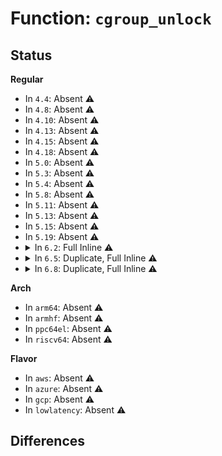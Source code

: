 # Function: <code>cgroup_unlock</code>

## Status
<b>Regular</b>
<ul>
<li>
In <code>4.4</code>: Absent ⚠️
</li>
<li>
In <code>4.8</code>: Absent ⚠️
</li>
<li>
In <code>4.10</code>: Absent ⚠️
</li>
<li>
In <code>4.13</code>: Absent ⚠️
</li>
<li>
In <code>4.15</code>: Absent ⚠️
</li>
<li>
In <code>4.18</code>: Absent ⚠️
</li>
<li>
In <code>5.0</code>: Absent ⚠️
</li>
<li>
In <code>5.3</code>: Absent ⚠️
</li>
<li>
In <code>5.4</code>: Absent ⚠️
</li>
<li>
In <code>5.8</code>: Absent ⚠️
</li>
<li>
In <code>5.11</code>: Absent ⚠️
</li>
<li>
In <code>5.13</code>: Absent ⚠️
</li>
<li>
In <code>5.15</code>: Absent ⚠️
</li>
<li>
In <code>5.19</code>: Absent ⚠️
</li>
<li>
<details>
<summary>In <code>6.2</code>: Full Inline ⚠️</summary>

**Collision:** Unique Static

**Inline:** Full

**Transformation:** False

**Instances:**

```
In mm/vmscan.c (ffffffff8137bde0)
Location: include/linux/cgroup.h:373
Inline: True
Inline callers:
  - mm/vmscan.c:lru_gen_change_state
```
</details>
</li>
<li>
<details>
<summary>In <code>6.5</code>: Duplicate, Full Inline ⚠️</summary>

**Collision:** Static Duplication

**Inline:** Full

**Transformation:** False

**Instances:**

```
In kernel/cgroup/cgroup.c (ffffffff8121eea3)
Location: include/linux/cgroup.h:372
Inline: True
Inline callers:
  - kernel/cgroup/cgroup.c:cgroup_css_set_put_fork
  - kernel/cgroup/cgroup.c:cgroup_css_set_fork
  - kernel/cgroup/cgroup.c:proc_cgroup_show
  - kernel/cgroup/cgroup.c:cgroup_init
  - kernel/cgroup/cgroup.c:cgroup_init
  - kernel/cgroup/cgroup.c:cgroup_init_subsys
  - kernel/cgroup/cgroup.c:css_killed_work_fn
  - kernel/cgroup/cgroup.c:css_release_work_fn
  - kernel/cgroup/cgroup.c:cgroup_rm_cftypes
  - kernel/cgroup/cgroup.c:cgroup_lock_and_drain_offline
  - kernel/cgroup/cgroup.c:cgroup_path_ns
  - kernel/cgroup/cgroup.c:cgroup_do_get_tree
  - kernel/cgroup/cgroup.c:cgroup_kn_unlock
  - kernel/cgroup/cgroup.c:cgroup_destroy_root
```
```
In kernel/cgroup/cgroup-v1.c (ffffffff8122a239)
Location: include/linux/cgroup.h:372
Inline: True
Inline callers:
  - kernel/cgroup/cgroup-v1.c:cgroup1_get_tree
  - kernel/cgroup/cgroup-v1.c:cgroup1_reconfigure
  - kernel/cgroup/cgroup-v1.c:cgroup1_rename
  - kernel/cgroup/cgroup-v1.c:cgroup_transfer_tasks
  - kernel/cgroup/cgroup-v1.c:cgroup_attach_task_all
```
```
In kernel/bpf/local_storage.c (ffffffff813319d6)
Location: include/linux/cgroup.h:372
Inline: True
Inline callers:
  - kernel/bpf/local_storage.c:cgroup_storage_map_free
```
```
In kernel/bpf/cgroup_iter.c (ffffffff813552f2)
Location: include/linux/cgroup.h:372
Inline: True
Inline callers:
  - kernel/bpf/cgroup_iter.c:cgroup_iter_seq_stop
```
```
In kernel/bpf/cgroup.c (ffffffff8135a82a)
Location: include/linux/cgroup.h:372
Inline: True
Inline callers:
  - kernel/bpf/cgroup.c:cgroup_bpf_prog_query
  - kernel/bpf/cgroup.c:cgroup_bpf_link_attach
  - kernel/bpf/cgroup.c:bpf_cgroup_link_fill_link_info
  - kernel/bpf/cgroup.c:bpf_cgroup_link_show_fdinfo
  - kernel/bpf/cgroup.c:cgroup_bpf_prog_detach
  - kernel/bpf/cgroup.c:cgroup_bpf_prog_attach
  - kernel/bpf/cgroup.c:cgroup_bpf_replace
  - kernel/bpf/cgroup.c:cgroup_bpf_release
  - kernel/bpf/cgroup.c:bpf_cgroup_atype_put
```
```
In mm/vmscan.c (ffffffff813ab180)
Location: include/linux/cgroup.h:372
Inline: True
Inline callers:
  - mm/vmscan.c:lru_gen_change_state
```
</details>
</li>
<li>
<details>
<summary>In <code>6.8</code>: Duplicate, Full Inline ⚠️</summary>

**Collision:** Static Duplication

**Inline:** Full

**Transformation:** False

**Instances:**

```
In kernel/cgroup/cgroup.c (ffffffff81236b33)
Location: include/linux/cgroup.h:371
Inline: True
Inline callers:
  - kernel/cgroup/cgroup.c:cgroup_css_set_put_fork
  - kernel/cgroup/cgroup.c:cgroup_css_set_fork
  - kernel/cgroup/cgroup.c:cgroup_init
  - kernel/cgroup/cgroup.c:cgroup_init
  - kernel/cgroup/cgroup.c:cgroup_init_subsys
  - kernel/cgroup/cgroup.c:css_killed_work_fn
  - kernel/cgroup/cgroup.c:css_release_work_fn
  - kernel/cgroup/cgroup.c:cgroup_rm_cftypes
  - kernel/cgroup/cgroup.c:cgroup_lock_and_drain_offline
  - kernel/cgroup/cgroup.c:cgroup_path_ns
  - kernel/cgroup/cgroup.c:cgroup_do_get_tree
  - kernel/cgroup/cgroup.c:cgroup_kn_unlock
  - kernel/cgroup/cgroup.c:cgroup_destroy_root
```
```
In kernel/cgroup/cgroup-v1.c (ffffffff812420d9)
Location: include/linux/cgroup.h:371
Inline: True
Inline callers:
  - kernel/cgroup/cgroup-v1.c:cgroup1_get_tree
  - kernel/cgroup/cgroup-v1.c:cgroup1_reconfigure
  - kernel/cgroup/cgroup-v1.c:cgroup1_rename
  - kernel/cgroup/cgroup-v1.c:cgroup_transfer_tasks
  - kernel/cgroup/cgroup-v1.c:cgroup_attach_task_all
```
```
In kernel/bpf/local_storage.c (ffffffff81355f76)
Location: include/linux/cgroup.h:371
Inline: True
Inline callers:
  - kernel/bpf/local_storage.c:cgroup_storage_map_free
```
```
In kernel/bpf/cgroup_iter.c (ffffffff8137dcc2)
Location: include/linux/cgroup.h:371
Inline: True
Inline callers:
  - kernel/bpf/cgroup_iter.c:cgroup_iter_seq_stop
```
```
In kernel/bpf/cgroup.c (ffffffff8138341a)
Location: include/linux/cgroup.h:371
Inline: True
Inline callers:
  - kernel/bpf/cgroup.c:cgroup_bpf_prog_query
  - kernel/bpf/cgroup.c:cgroup_bpf_link_attach
  - kernel/bpf/cgroup.c:bpf_cgroup_link_fill_link_info
  - kernel/bpf/cgroup.c:bpf_cgroup_link_show_fdinfo
  - kernel/bpf/cgroup.c:cgroup_bpf_prog_detach
  - kernel/bpf/cgroup.c:cgroup_bpf_prog_attach
  - kernel/bpf/cgroup.c:cgroup_bpf_replace
  - kernel/bpf/cgroup.c:cgroup_bpf_release
  - kernel/bpf/cgroup.c:bpf_cgroup_atype_put
```
```
In mm/vmscan.c (ffffffff813d4a20)
Location: include/linux/cgroup.h:371
Inline: True
Inline callers:
  - mm/vmscan.c:lru_gen_change_state
```
</details>
</li>
</ul>
<b>Arch</b>
<ul>
<li>
In <code>arm64</code>: Absent ⚠️
</li>
<li>
In <code>armhf</code>: Absent ⚠️
</li>
<li>
In <code>ppc64el</code>: Absent ⚠️
</li>
<li>
In <code>riscv64</code>: Absent ⚠️
</li>
</ul>
<b>Flavor</b>
<ul>
<li>
In <code>aws</code>: Absent ⚠️
</li>
<li>
In <code>azure</code>: Absent ⚠️
</li>
<li>
In <code>gcp</code>: Absent ⚠️
</li>
<li>
In <code>lowlatency</code>: Absent ⚠️
</li>
</ul>

## Differences
